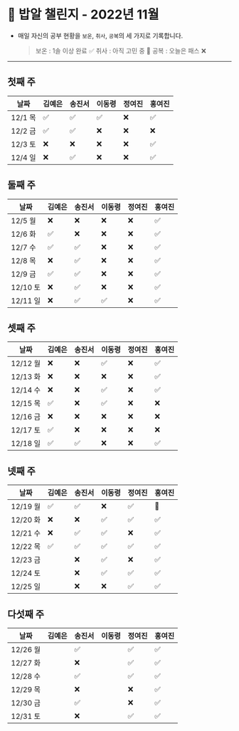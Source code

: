# 🍚 밥알 챌린지 - 2022년 11월
- 매일 자신의 공부 현황을 `보온`, `취사`, `공복`의 세 가지로 기록합니다.
    
    > 보온 : 1솔 이상 완료 ✅
    취사 : 아직 고민 중 🤔
    공복 : 오늘은 패스 ❌
---

## 첫째 주
**날짜**|김예은|송진서|이동령|정여진|홍여진
---|---|---|---|---|---
12/1 목|✅|✅|✅|❌|✅
12/2 금|✅|✅|❌|❌|❌
12/3 토|❌|❌|❌|❌|✅
12/4 일|❌|✅|❌|❌|✅


## 둘째 주
**날짜**|김예은|송진서|이동령|정여진|홍여진
---|---|---|---|---|---
12/5 월|❌|❌|❌|❌|✅
12/6 화|✅|❌|❌|❌|✅
12/7 수|✅|✅|❌|❌|✅
12/8 목|❌|✅|❌|❌|✅
12/9 금|✅|✅|❌|❌|✅
12/10 토|❌|✅|❌|❌|✅
12/11 일|❌|✅|✅|❌|✅


## 셋째 주
**날짜**|김예은|송진서|이동령|정여진|홍여진
---|---|---|---|---|---
12/12 월|❌|❌|✅|❌|✅
12/13 화|❌|❌|❌|❌|✅
12/14 수|❌|❌|✅|❌|✅
12/15 목|✅|❌|✅|❌|❌
12/16 금|❌|❌|❌|❌|❌
12/17 토|✅|❌|❌|❌|❌
12/18 일|✅|✅|❌|❌|✅


## 넷째 주
**날짜**|김예은|송진서|이동령|정여진|홍여진
---|---|---|---|---|---
12/19 월|✅|✅ |❌|✅|🤔
12/20 화|❌ |❌ |✅|✅|✅
12/21 수|❌ |✅ |✅|❌|✅
12/22 목|✅ |✅ |✅|✅|✅
12/23 금| |❌ |✅|❌|✅
12/24 토| |❌ |✅|✅|✅
12/25 일| |❌ |❌|✅|✅

## 다섯째 주
**날짜**|김예은|송진서|이동령|정여진|홍여진
---|---|---|---|---|---
12/26 월| |✅ | |✅| ✅
12/27 화| |❌ | |✅|✅
12/28 수| |✅ | |✅|✅
12/29 목| |❌ | |❌|✅
12/30 금| |✅ | |❌|✅
12/31 토| |❌ | |✅|✅
